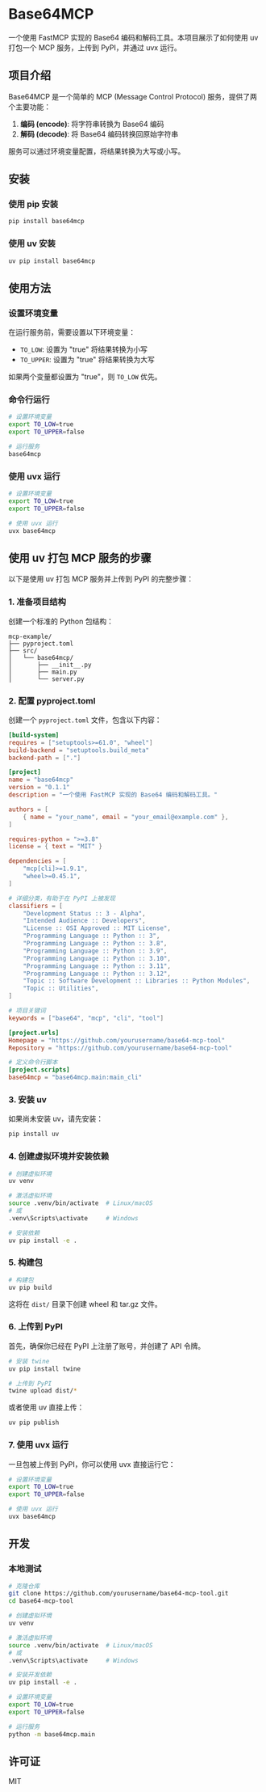 # Base64MCP

一个使用 FastMCP 实现的 Base64 编码和解码工具。本项目展示了如何使用 uv 打包一个 MCP 服务，上传到 PyPI，并通过 uvx 运行。

## 项目介绍

Base64MCP 是一个简单的 MCP (Message Control Protocol) 服务，提供了两个主要功能：

1. **编码 (encode)**: 将字符串转换为 Base64 编码
2. **解码 (decode)**: 将 Base64 编码转换回原始字符串

服务可以通过环境变量配置，将结果转换为大写或小写。

## 安装

### 使用 pip 安装

```bash
pip install base64mcp
```

### 使用 uv 安装

```bash
uv pip install base64mcp
```

## 使用方法

### 设置环境变量

在运行服务前，需要设置以下环境变量：

- `TO_LOW`: 设置为 "true" 将结果转换为小写
- `TO_UPPER`: 设置为 "true" 将结果转换为大写

如果两个变量都设置为 "true"，则 `TO_LOW` 优先。

### 命令行运行

```bash
# 设置环境变量
export TO_LOW=true
export TO_UPPER=false

# 运行服务
base64mcp
```

### 使用 uvx 运行

```bash
# 设置环境变量
export TO_LOW=true
export TO_UPPER=false

# 使用 uvx 运行
uvx base64mcp
```

## 使用 uv 打包 MCP 服务的步骤

以下是使用 uv 打包 MCP 服务并上传到 PyPI 的完整步骤：

### 1. 准备项目结构

创建一个标准的 Python 包结构：

```
mcp-example/
├── pyproject.toml
├── src/
│   └── base64mcp/
│       ├── __init__.py
│       ├── main.py
│       └── server.py
```

### 2. 配置 pyproject.toml

创建一个 `pyproject.toml` 文件，包含以下内容：

```toml
[build-system]
requires = ["setuptools>=61.0", "wheel"]
build-backend = "setuptools.build_meta"
backend-path = ["."]

[project]
name = "base64mcp"
version = "0.1.1"
description = "一个使用 FastMCP 实现的 Base64 编码和解码工具。"

authors = [
    { name = "your_name", email = "your_email@example.com" },
]

requires-python = ">=3.8"
license = { text = "MIT" }

dependencies = [
    "mcp[cli]>=1.9.1",
    "wheel>=0.45.1",
]

# 详细分类，有助于在 PyPI 上被发现
classifiers = [
    "Development Status :: 3 - Alpha",
    "Intended Audience :: Developers",
    "License :: OSI Approved :: MIT License",
    "Programming Language :: Python :: 3",
    "Programming Language :: Python :: 3.8",
    "Programming Language :: Python :: 3.9",
    "Programming Language :: Python :: 3.10",
    "Programming Language :: Python :: 3.11",
    "Programming Language :: Python :: 3.12",
    "Topic :: Software Development :: Libraries :: Python Modules",
    "Topic :: Utilities",
]

# 项目关键词
keywords = ["base64", "mcp", "cli", "tool"]

[project.urls]
Homepage = "https://github.com/yourusername/base64-mcp-tool"
Repository = "https://github.com/yourusername/base64-mcp-tool"

# 定义命令行脚本
[project.scripts]
base64mcp = "base64mcp.main:main_cli"
```

### 3. 安装 uv

如果尚未安装 uv，请先安装：

```bash
pip install uv
```

### 4. 创建虚拟环境并安装依赖

```bash
# 创建虚拟环境
uv venv

# 激活虚拟环境
source .venv/bin/activate  # Linux/macOS
# 或
.venv\Scripts\activate     # Windows

# 安装依赖
uv pip install -e .
```

### 5. 构建包

```bash
# 构建包
uv pip build
```

这将在 `dist/` 目录下创建 wheel 和 tar.gz 文件。

### 6. 上传到 PyPI

首先，确保你已经在 PyPI 上注册了账号，并创建了 API 令牌。

```bash
# 安装 twine
uv pip install twine

# 上传到 PyPI
twine upload dist/*
```

或者使用 uv 直接上传：

```bash
uv pip publish
```

### 7. 使用 uvx 运行

一旦包被上传到 PyPI，你可以使用 uvx 直接运行它：

```bash
# 设置环境变量
export TO_LOW=true
export TO_UPPER=false

# 使用 uvx 运行
uvx base64mcp
```

## 开发

### 本地测试

```bash
# 克隆仓库
git clone https://github.com/yourusername/base64-mcp-tool.git
cd base64-mcp-tool

# 创建虚拟环境
uv venv

# 激活虚拟环境
source .venv/bin/activate  # Linux/macOS
# 或
.venv\Scripts\activate     # Windows

# 安装开发依赖
uv pip install -e .

# 设置环境变量
export TO_LOW=true
export TO_UPPER=false

# 运行服务
python -m base64mcp.main
```

## 许可证

MIT